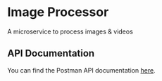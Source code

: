 # Image Processor

A microservice to process images & videos

## API Documentation

You can find the Postman API documentation [here](https://documenter.getpostman.com/view/4847812/SzfAz6oV?version=latest).